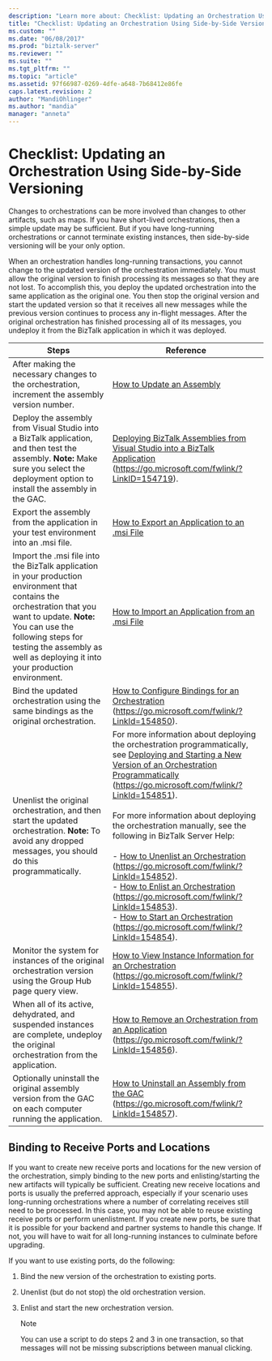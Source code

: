 ```yaml
---
description: "Learn more about: Checklist: Updating an Orchestration Using Side-by-Side Versioning"
title: "Checklist: Updating an Orchestration Using Side-by-Side Versioning | Microsoft Docs"
ms.custom: ""
ms.date: "06/08/2017"
ms.prod: "biztalk-server"
ms.reviewer: ""
ms.suite: ""
ms.tgt_pltfrm: ""
ms.topic: "article"
ms.assetid: 97f66987-0269-4dfe-a648-7b68412e86fe
caps.latest.revision: 2
author: "MandiOhlinger"
ms.author: "mandia"
manager: "anneta"
---
```

# Checklist: Updating an Orchestration Using Side-by-Side Versioning
Changes to orchestrations can be more involved than changes to other artifacts, such as maps. If you have short-lived orchestrations, then a simple update may be sufficient. But if you have long-running orchestrations or cannot terminate existing instances, then side-by-side versioning will be your only option.

 When an orchestration handles long-running transactions, you cannot change to the updated version of the orchestration immediately. You must allow the original version to finish processing its messages so that they are not lost. To accomplish this, you deploy the updated orchestration into the same application as the original one. You then stop the original version and start the updated version so that it receives all new messages while the previous version continues to process any in-flight messages. After the original orchestration has finished processing all of its messages, you undeploy it from the BizTalk application in which it was deployed.

|Steps|Reference|
|-----------|---------------|
|After making the necessary changes to the orchestration, increment the assembly version number.|[How to Update an Assembly](../technical-guides/how-to-update-an-assembly.md)|
|Deploy the assembly from Visual Studio into a BizTalk application, and then test the assembly. **Note:**  Make sure you select the deployment option to install the assembly in the GAC.|[Deploying BizTalk Assemblies from Visual Studio into a BizTalk Application](https://go.microsoft.com/fwlink/?LinkID=154719) (https://go.microsoft.com/fwlink/?LinkID=154719).|
|Export the assembly from the application in your test environment into an .msi file.|[How to Export an Application to an .msi File](../technical-guides/how-to-export-an-application-to-an-msi-file.md)|
|Import the .msi file into the BizTalk application in your production environment that contains the orchestration that you want to update. **Note:**  You can use the following steps for testing the assembly as well as deploying it into your production environment.|[How to Import an Application from an .msi File](../technical-guides/how-to-import-an-application-from-an-msi-file.md)|
|Bind the updated orchestration using the same bindings as the original orchestration.|[How to Configure Bindings for an Orchestration](https://go.microsoft.com/fwlink/?LinkId=154850) (https://go.microsoft.com/fwlink/?LinkId=154850).|
|Unenlist the original orchestration, and then start the updated orchestration. **Note:**  To avoid any dropped messages, you should do this programmatically.|For more information about deploying the orchestration programmatically, see [Deploying and Starting a New Version of an Orchestration Programmatically](https://go.microsoft.com/fwlink/?LinkId=154851) (https://go.microsoft.com/fwlink/?LinkId=154851).<br /><br /> For more information about deploying the orchestration manually, see the following in BizTalk Server Help:<br /><br /> -   [How to Unenlist an Orchestration](https://go.microsoft.com/fwlink/?LinkId=154852) (https://go.microsoft.com/fwlink/?LinkId=154852).<br />-   [How to Enlist an Orchestration](https://go.microsoft.com/fwlink/?LinkId=154853) (https://go.microsoft.com/fwlink/?LinkId=154853).<br />-   [How to Start an Orchestration](https://go.microsoft.com/fwlink/?LinkId=154854) (https://go.microsoft.com/fwlink/?LinkId=154854).|
|Monitor the system for instances of the original orchestration version using the Group Hub page query view.|[How to View Instance Information for an Orchestration](https://go.microsoft.com/fwlink/?LinkId=154855) (https://go.microsoft.com/fwlink/?LinkId=154855).|
|When all of its active, dehydrated, and suspended instances are complete, undeploy the original orchestration from the application.|[How to Remove an Orchestration from an Application](https://go.microsoft.com/fwlink/?LinkId=154856) (https://go.microsoft.com/fwlink/?LinkId=154856).|
|Optionally uninstall the original assembly version from the GAC on each computer running the application.|[How to Uninstall an Assembly from the GAC](https://go.microsoft.com/fwlink/?LinkId=154857) (https://go.microsoft.com/fwlink/?LinkId=154857).|

## Binding to Receive Ports and Locations
 If you want to create new receive ports and locations for the new version of the orchestration, simply binding to the new ports and enlisting/starting the new artifacts will typically be sufficient. Creating new receive locations and ports is usually the preferred approach, especially if your scenario uses long-running orchestrations where a number of correlating receives still need to be processed. In this case, you may not be able to reuse existing receive ports or perform unenlistment. If you create new ports, be sure that it is possible for your backend and partner systems to handle this change. If not, you will have to wait for all long-running instances to culminate before upgrading.

 If you want to use existing ports, do the following:

1.  Bind the new version of the orchestration to existing ports.

2.  Unenlist (but do not stop) the old orchestration version.

3.  Enlist and start the new orchestration version.

    > [!NOTE]
    >  You can use a script to do steps 2 and 3 in one transaction, so that messages will not be missing subscriptions between manual clicking.

